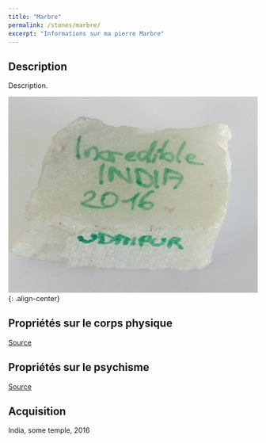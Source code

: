```yaml
---
title: "Marbre"
permalink: /stones/marbre/
excerpt: "Informations sur ma pierre Marbre"
---
```


## Description
Description.

![Marbre](/images/stones/Marbre_India_2016.jpg "Marbre"){: .align-center}


## Propriétés sur le corps physique


[Source](https://)


## Propriétés sur le psychisme


[Source](https://)

## Acquisition
India, some temple, 2016
